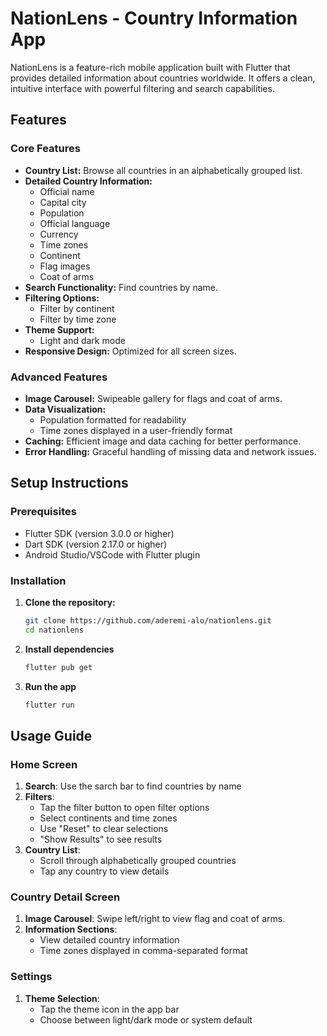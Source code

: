 # NationLens - Country Information App

NationLens is a feature-rich mobile application built with Flutter that provides detailed information about countries worldwide. It offers a clean, intuitive interface with powerful filtering and search capabilities.

## Features

### Core Features
- **Country List:** Browse all countries in an alphabetically grouped list.
- **Detailed Country Information:**
  - Official name
  - Capital city
  - Population
  - Official language
  - Currency
  - Time zones
  - Continent
  - Flag images
  - Coat of arms
- **Search Functionality:** Find countries by name.
- **Filtering Options:**
  - Filter by continent
  - Filter by time zone
- **Theme Support:**
  - Light and dark mode
- **Responsive Design:** Optimized for all screen sizes.

### Advanced Features
- **Image Carousel:** Swipeable gallery for flags and coat of arms.
- **Data Visualization:**
  - Population formatted for readability
  - Time zones displayed in a user-friendly format
- **Caching:** Efficient image and data caching for better performance.
- **Error Handling:** Graceful handling of missing data and network issues.

## Setup Instructions

### Prerequisites
- Flutter SDK (version 3.0.0 or higher)
- Dart SDK (version 2.17.0 or higher)
- Android Studio/VSCode with Flutter plugin

### Installation

1. **Clone the repository:**
   ```bash
   git clone https://github.com/aderemi-alo/nationlens.git
   cd nationlens
2. **Install dependencies**
   ```bash
   flutter pub get
3. **Run the app**
   ```bash
   flutter run

## Usage Guide
### Home Screen
1. **Search**: Use the sarch bar to find countries by name
2. **Filters**:
    - Tap the filter button to open filter options
    - Select continents and time zones
    - Use "Reset" to clear selections
    - "Show Results" to see results
3. **Country List**:
    - Scroll through alphabetically grouped countries
    - Tap any country to view details

### Country Detail Screen
1. **Image Carousel**: Swipe left/right to view flag and coat of arms.
2. **Information Sections**:
    - View detailed country information
    - Time zones displayed in comma-separated format

### Settings
1. **Theme Selection**:
    - Tap the theme icon in the app bar
    - Choose between light/dark mode or system default